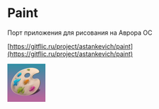 Paint
===================

Порт приложения для рисования на Аврора ОС

[https://gitflic.ru/project/astankevich/paint](https://gitflic.ru/project/astankevich/paint)

![picture](../assets/images/open-source/com.kimmoli.paint.png)